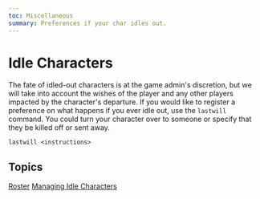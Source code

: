 ```yaml
---
toc: Miscellaneous
summary: Preferences if your char idles out.
---
```

# Idle Characters

The fate of idled-out characters is at the game admin's discretion, but we will take into account the wishes of the player and any other players impacted by the character's departure.  If you would like to register a preference on what happens if you ever idle out, use the `lastwill` command.  You could turn your character over to someone or specify that they be killed off or sent away.

`lastwill <instructions>`

## Topics

[Roster](/help/idle/roster)
[Managing Idle Characters](/help/idle/admin)